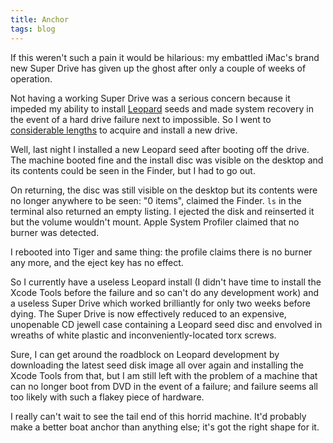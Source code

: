 ```yaml
---
title: Anchor
tags: blog
---
```


If this weren't such a pain it would be hilarious: my embattled iMac's brand new Super Drive has given up the ghost after only a couple of weeks of operation.

Not having a working Super Drive was a serious concern because it impeded my ability to install [Leopard](http://typechecked.net/wiki/Leopard) seeds and made system recovery in the event of a hard drive failure next to impossible. So I went to [considerable lengths](http://typechecked.net/a/about/wincent/weblog/archives/2007/08/new_imac_superd.php) to acquire and install a new drive.

Well, last night I installed a new Leopard seed after booting off the drive. The machine booted fine and the install disc was visible on the desktop and its contents could be seen in the Finder, but I had to go out.

On returning, the disc was still visible on the desktop but its contents were no longer anywhere to be seen: "0 items", claimed the Finder. `ls` in the terminal also returned an empty listing. I ejected the disk and reinserted it but the volume wouldn't mount. Apple System Profiler claimed that no burner was detected.

I rebooted into Tiger and same thing: the profile claims there is no burner any more, and the eject key has no effect.

So I currently have a useless Leopard install (I didn't have time to install the Xcode Tools before the failure and so can't do any development work) and a useless Super Drive which worked brilliantly for only two weeks before dying. The Super Drive is now effectively reduced to an expensive, unopenable CD jewell case containing a Leopard seed disc and envolved in wreaths of white plastic and inconveniently-located torx screws.

Sure, I can get around the roadblock on Leopard development by downloading the latest seed disk image all over again and installing the Xcode Tools from that, but I am still left with the problem of a machine that can no longer boot from DVD in the event of a failure; and failure seems all too likely with such a flakey piece of hardware.

I really can't wait to see the tail end of this horrid machine. It'd probably make a better boat anchor than anything else; it's got the right shape for it.
